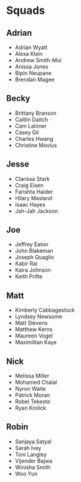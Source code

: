 # Squads

## Adrian

- Adrian Wyatt
- Alexa Klein
- Andrew Smith-Mui
- Anissa Jones
- Bipin Neupane
- Brendan Magee

## Becky

- Brittany Branson
- Caitlin Daitch
- Cam Latimer
- Casey Gil
- Charles Hwang
- Christine Movius

## Jesse

- Clarissa Stark
- Craig Eisen
- Farishta Haider
- Hilary Masland
- Isaac Hayes
- Jah-Jah Jackson

## Joe

- Jeffrey Eaton
- John Blakeman
- Joseph Quaglio
- Kabir Rai
- Kaira Johnson
- Keith Prifte

## Matt

- Kimberly Cabbagestock
- Lyndsey Newsome
- Matt Stevens
- Matthew Kerns
- Maureen Vogel
- Maximillian Kaye

## Nick

- Melissa Miller
- Mohamed Chalal
- Nyron Waite
- Patrick Moran
- Robel Tekeste
- Ryan Krolick

## Robin

- Sanjaya Satyal
- Sarah Ivey
- Toni Langley
- Vijender Bajwa
- Winisha Smith
- Woo Yun

